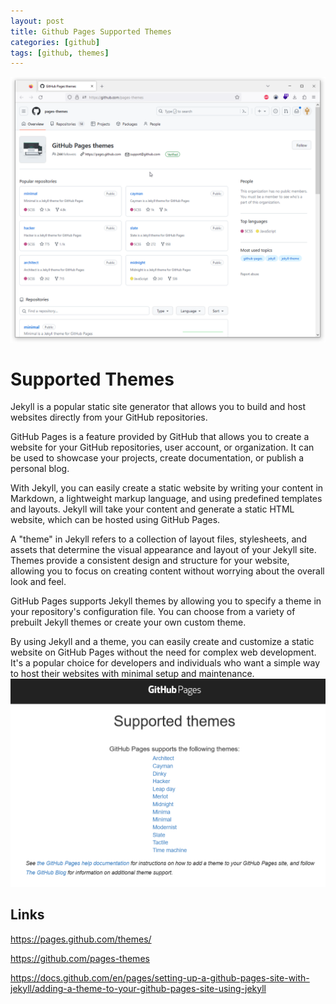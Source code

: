 ```yaml
---
layout: post
title: Github Pages Supported Themes
categories: [github]
tags: [github, themes]
---
```

![](../pics/20230705142037_github_themes.png)

# Supported Themes

Jekyll is a popular static site generator that allows you to build and host websites directly from your GitHub repositories.

GitHub Pages is a feature provided by GitHub that allows you to create a website for your GitHub repositories, user account, or organization. It can be used to showcase your projects, create documentation, or publish a personal blog.

With Jekyll, you can easily create a static website by writing your content in Markdown, a lightweight markup language, and using predefined templates and layouts. Jekyll will take your content and generate a static HTML website, which can be hosted using GitHub Pages.

A "theme" in Jekyll refers to a collection of layout files, stylesheets, and assets that determine the visual appearance and layout of your Jekyll site. Themes provide a consistent design and structure for your website, allowing you to focus on creating content without worrying about the overall look and feel.

GitHub Pages supports Jekyll themes by allowing you to specify a theme in your repository's configuration file. You can choose from a variety of prebuilt Jekyll themes or create your own custom theme.

By using Jekyll and a theme, you can easily create and customize a static website on GitHub Pages without the need for complex web development. It's a popular choice for developers and individuals who want a simple way to host their websites with minimal setup and maintenance.
![](../pics/20230706122014_github_themes.png)

## Links 

<https://pages.github.com/themes/>

<https://github.com/pages-themes>

<https://docs.github.com/en/pages/setting-up-a-github-pages-site-with-jekyll/adding-a-theme-to-your-github-pages-site-using-jekyll>
